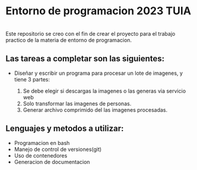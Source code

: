 # Entorno de programacion 2023 TUIA
<br>
Este repositorio se creo con el fin de crear el proyecto para el trabajo practico de la materia de entorno de
programacion. <br>

## Las tareas a completar son las siguientes:

- Diseñar y escribir un programa para procesar un lote de imagenes, y tiene 3 partes:

  1. Se debe elegir si descargas la imagenes o las generas via servicio web
  2. Solo transformar las imagenes de personas.
  3. Generar archivo comprimido del las imagenes procesadas.


## Lenguajes y metodos a utilizar:

- Programacion en bash
- Manejo de control de versiones(git)
- Uso de contenedores
- Generacion de documentacion

